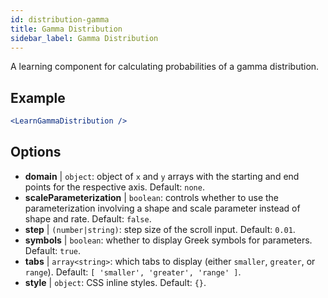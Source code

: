 ```yaml
---
id: distribution-gamma
title: Gamma Distribution
sidebar_label: Gamma Distribution
---
```


A learning component for calculating probabilities of a gamma distribution.

## Example

```jsx live
<LearnGammaDistribution />
```

## Options

* __domain__ | `object`: object of `x` and `y` arrays with the starting and end points for the respective axis. Default: `none`.
* __scaleParameterization__ | `boolean`: controls whether to use the parameterization involving a shape and scale parameter instead of shape and rate. Default: `false`.
* __step__ | `(number|string)`: step size of the scroll input. Default: `0.01`.
* __symbols__ | `boolean`: whether to display Greek symbols for parameters. Default: `true`.
* __tabs__ | `array<string>`: which tabs to display (either `smaller`, `greater`, or `range`). Default: `[
  'smaller',
  'greater',
  'range'
]`.
* __style__ | `object`: CSS inline styles. Default: `{}`.
